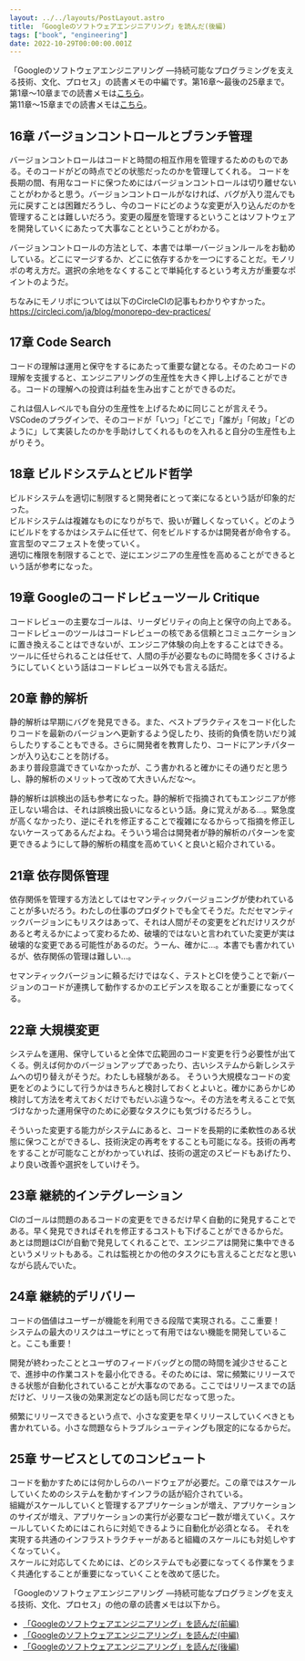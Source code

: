 ```yaml
---
layout: ../../layouts/PostLayout.astro
title: 「Googleのソフトウェアエンジニアリング」を読んだ(後編)
tags: ["book", "engineering"]
date: 2022-10-29T00:00:00.001Z
---
```


「Googleのソフトウェアエンジニアリング ―持続可能なプログラミングを支える技術、文化、プロセス」の読書メモの中編です。第16章〜最後の25章まで。  
第1章〜10章までの読書メモは<a href="https://kanoe.dev/blog/google-software-engineering" target="_blank">こちら</a>。  
第11章〜15章までの読書メモは<a href="https://kanoe.dev/blog/google-software-engineering-2" target="_blank">こちら</a>。  


## 16章 バージョンコントロールとブランチ管理
バージョンコントロールはコードと時間の相互作用を管理するためのものである。そのコードがどの時点でどの状態だったのかを管理してくれる。
コードを長期の間、有用なコードに保つためにはバージョンコントロールは切り離せないことがわかると思う。バージョンコントロールがなければ、バグが入り混んでも元に戻すことは困難だろうし、今のコードにどのような変更が入り込んだのかを管理することは難しいだろう。変更の履歴を管理するということはソフトウェアを開発していくにあたって大事なことということがわかる。

バージョンコントロールの方法として、本書では単一バージョンルールをお勧めしている。どこにマージするか、どこに依存するかを一つにすることだ。モノリポの考え方だ。選択の余地をなくすることで単純化するという考え方が重要なポイントのようだ。

ちなみにモノリポについては以下のCircleCIの記事もわかりやすかった。  
https://circleci.com/ja/blog/monorepo-dev-practices/

## 17章 Code Search
コードの理解は運用と保守をするにあたって重要な鍵となる。そのためコードの理解を支援すると、エンジニアリングの生産性を大きく押し上げることができる。コードの理解への投資は利益を生み出すことができるのだ。

これは個人レベルでも自分の生産性を上げるために同じことが言えそう。VSCodeのプラグインで、そのコードが「いつ」「どこで」「誰が」「何故」「どのように」して実装したのかを手助けしてくれるものを入れると自分の生産性も上がりそう。

## 18章 ビルドシステムとビルド哲学
ビルドシステムを適切に制限すると開発者にとって楽になるという話が印象的だった。  
ビルドシステムは複雑なものになりがちで、扱いが難しくなっていく。どのようにビルドをするかはシステムに任せて、何をビルドするかは開発者が命令する。宣言型のマニフェストを使っていく。  
適切に権限を制限することで、逆にエンジニアの生産性を高めることができるという話が参考になった。

## 19章 Googleのコードレビューツール Critique
コードレビューの主要なゴールは、リーダビリティの向上と保守の向上である。
コードレビューのツールはコードレビューの核である信頼とコミュニケーションに置き換えることはできないが、エンジニア体験の向上をすることはできる。  
ツールに任せられることは任せて、人間の手が必要なものに時間を多くさけるようにしていくという話はコードレビュー以外でも言える話だ。

## 20章 静的解析
静的解析は早期にバグを発見できる。また、ベストプラクティスをコード化したりコードを最新のバージョンへ更新するよう促したり、技術的負債を防いだり減らしたりすることもできる。さらに開発者を教育したり、コードにアンチパターンが入り込むことを防げる。  
あまり普段意識できていなかったが、こう書かれると確かにその通りだと思うし、静的解析のメリットって改めて大きいんだな〜。

静的解析は誤検出の話も参考になった。静的解析で指摘されてもエンジニアが修正しない場合は、それは誤検出扱いになるという話。身に覚えがある…。緊急度が高くなかったり、逆にそれを修正することで複雑になるからって指摘を修正しないケースってあるんだよね。そういう場合は開発者が静的解析のパターンを変更できるようにして静的解析の精度を高めていくと良いと紹介されている。

## 21章 依存関係管理
依存関係を管理する方法としてはセマンティックバージョニングが使われていることが多いだろう。わたしの仕事のプロダクトでも全てそうだ。ただセマンティックバージョンにもリスクはあって、それは人間がその変更をどれだけリスクがあると考えるかによって変わるため、破壊的ではないと言われていた変更が実は破壊的な変更である可能性があるのだ。うーん、確かに…。本書でも書かれているが、依存関係の管理は難しい…。

セマンティックバージョンに頼るだけではなく、テストとCIを使うことで新バージョンのコードが連携して動作するかのエビデンスを取ることが重要になってくる。

## 22章 大規模変更
システムを運用、保守していると全体で広範囲のコード変更を行う必要性が出てくる。例えば何かのバージョンアップであったり、古いシステムから新しシステムへの切り替えがそうだ。わたしも経験がある。
そういう大規模なコードの変更をどのようにして行うかはきちんと検討しておくとよいと。確かにあらかじめ検討して方法を考えておくだけでもだいぶ違うな〜。その方法を考えることで気づけなかった運用保守のために必要なタスクにも気づけるだろうし。

そういった変更する能力がシステムにあると、コードを長期的に柔軟性のある状態に保つことができるし、技術決定の再考をすることも可能になる。技術の再考をすることが可能なことがわかっていれば、技術の選定のスピードもあげたり、より良い改善や選択をしていけそう。

## 23章 継続的インテグレーション
CIのゴールは問題のあるコードの変更をできるだけ早く自動的に発見することである。早く発見できればそれを修正するコストも下げることができるからだ。  
あとは問題はCIが自動で発見してくれることで、エンジニアは開発に集中できるというメリットもある。これは監視とかの他のタスクにも言えることだなと思いながら読んでいた。

## 24章 継続的デリバリー
コードの価値はユーザーが機能を利用できる段階で実現される。ここ重要！  
システムの最大のリスクはユーザにとって有用ではない機能を開発していること。ここも重要！

開発が終わったこととユーザのフィードバッグとの間の時間を減少させることで、進捗中の作業コストを最小化できる。そのためには、常に頻繁にリリースできる状態が自動化されていることが大事なのである。ここではリリースまでの話だけど、リリース後の効果測定などの話も同じだなって思った。

頻繁にリリースできるという点で、小さな変更を早くリリースしていくべきとも書かれている。小さな問題ならトラブルシューティングも限定的になるからだ。

## 25章 サービスとしてのコンピュート
コードを動かすためには何かしらのハードウェアが必要だ。この章ではスケールしていくためのシステムを動かすインフラの話が紹介されている。  
組織がスケールしていくと管理するアプリケーションが増え、アプリケーションのサイズが増え、アプリケーションの実行が必要なコピー数が増えていく。スケールしていくためにはこれらに対処できるように自動化が必須となる。 それを実現する共通のインフラストラクチャーがあると組織のスケールにも対処しやすくなっていく。  
スケールに対応してくためには、どのシステムでも必要になってくる作業をうまく共通化することが重要になっていくことを改めて感じた。


「Googleのソフトウェアエンジニアリング ―持続可能なプログラミングを支える技術、文化、プロセス」の他の章の読書メモは以下から。
- <a href="https://kanoe.dev/blog/google-software-engineering" target="_blank">「Googleのソフトウェアエンジニアリング」を読んだ(前編)</a>
- <a href="https://kanoe.dev/blog/google-software-engineering-2" target="_blank">「Googleのソフトウェアエンジニアリング」を読んだ(中編)</a>
- <a href="https://kanoe.dev/blog/google-software-engineering-3" target="_blank">「Googleのソフトウェアエンジニアリング」を読んだ(後編)</a>
